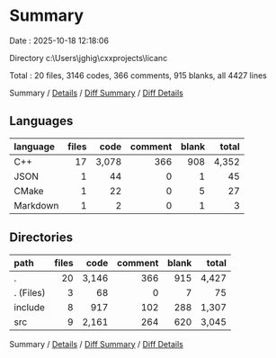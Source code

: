 # Summary

Date : 2025-10-18 12:18:06

Directory c:\\Users\\jghig\\cxxprojects\\licanc

Total : 20 files,  3146 codes, 366 comments, 915 blanks, all 4427 lines

Summary / [Details](details.md) / [Diff Summary](diff.md) / [Diff Details](diff-details.md)

## Languages
| language | files | code | comment | blank | total |
| :--- | ---: | ---: | ---: | ---: | ---: |
| C++ | 17 | 3,078 | 366 | 908 | 4,352 |
| JSON | 1 | 44 | 0 | 1 | 45 |
| CMake | 1 | 22 | 0 | 5 | 27 |
| Markdown | 1 | 2 | 0 | 1 | 3 |

## Directories
| path | files | code | comment | blank | total |
| :--- | ---: | ---: | ---: | ---: | ---: |
| . | 20 | 3,146 | 366 | 915 | 4,427 |
| . (Files) | 3 | 68 | 0 | 7 | 75 |
| include | 8 | 917 | 102 | 288 | 1,307 |
| src | 9 | 2,161 | 264 | 620 | 3,045 |

Summary / [Details](details.md) / [Diff Summary](diff.md) / [Diff Details](diff-details.md)
